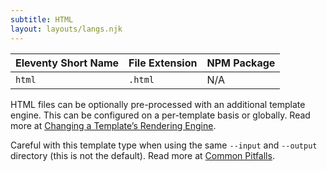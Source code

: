 ```yaml
---
subtitle: HTML
layout: layouts/langs.njk
---
```

| Eleventy Short Name | File Extension | NPM Package |
| ------------------- | -------------- | ----------- |
| `html`              | `.html`        | N/A         |

HTML files can be optionally pre-processed with an additional template engine. This can be configured on a per-template basis or globally. Read more at [Changing a Template’s Rendering Engine](/docs/languages/).

<div class="elv-callout elv-callout-warn">Careful with this template type when using the same <code>--input</code> and <code>--output</code> directory (this is not the default). Read more at <a href="/docs/pitfalls/">Common Pitfalls</a>.</div>